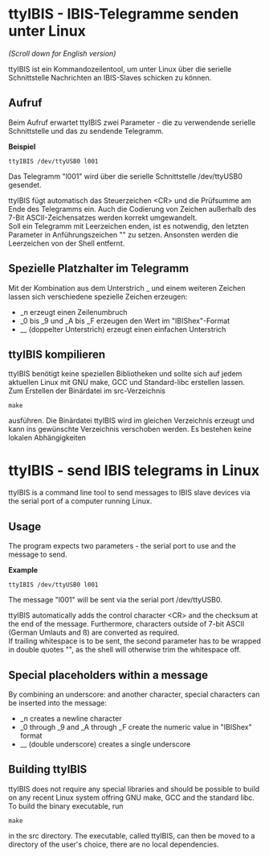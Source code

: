 ttyIBIS - IBIS-Telegramme senden unter Linux
============================================

*(Scroll down for English version)*

ttyIBIS ist ein Kommandozeilentool, um unter Linux über die serielle 
Schnittstelle Nachrichten an IBIS-Slaves schicken zu können.

Aufruf
-----
Beim Aufruf erwartet ttyIBIS zwei Parameter - die zu verwendende serielle 
Schnittstelle und das zu sendende Telegramm.

**Beispiel**

	ttyIBIS /dev/ttyUSB0 l001

Das Telegramm "l001" wird über die serielle Schnittstelle /dev/ttyUSB0 gesendet.

ttyIBIS fügt automatisch das Steuerzeichen \<CR> und die Prüfsumme am Ende des 
Telegramms ein. Auch die Codierung von Zeichen außerhalb des 7-Bit 
ASCII-Zeichensatzes werden korrekt umgewandelt.  
Soll ein Telegramm mit Leerzeichen enden, ist es notwendig, den letzten 
Parameter in Anführungszeichen "" zu setzen. Ansonsten werden die Leerzeichen
von der Shell entfernt.

Spezielle Platzhalter im Telegramm
----------------------------------
Mit der Kombination aus dem Unterstrich _ und einem weiteren Zeichen lassen 
sich verschiedene spezielle Zeichen erzeugen:

* _n erzeugt einen Zeilenumbruch
* _0 bis _9 und _A bis _F erzeugen den Wert im "IBIShex"-Format
* __ (doppelter Unterstrich) erzeugt einen einfachen Unterstrich

ttyIBIS kompilieren
-------------------
ttyIBIS benötigt keine speziellen Bibliotheken und sollte sich auf jedem
aktuellen Linux mit GNU make, GCC und Standard-libc erstellen lassen.
Zum Erstellen der Binärdatei im src-Verzeichnis 

	make

ausführen. Die Binärdatei ttyIBIS wird im gleichen Verzeichnis erzeugt und kann
ins gewünschte Verzeichnis verschoben werden. Es bestehen keine lokalen 
Abhängigkeiten

ttyIBIS - send IBIS telegrams in Linux
======================================
ttyIBIS is a command line tool to send messages to IBIS slave devices via the
serial port of a computer running Linux.

Usage
-----
The program expects two parameters - the serial port to use and the message 
to send.

**Example**

	ttyIBIS /dev/ttyUSB0 l001

The message "l001" will be sent via the serial port /dev/ttyUSB0.

ttyIBIS automatically adds the control character \<CR> and the checksum at the 
end of the message. Furthermore, characters outside of 7-bit ASCII (German 
Umlauts and ß) are converted as required.  
If trailing whitespace is to be sent, the second parameter has to be wrapped
in double quotes "", as the shell will otherwise trim the whitespace off.

Special placeholders within a message
-------------------------------------
By combining an underscore: and another character, special characters can be
inserted into the message:

* _n creates a newline character
* _0 through _9 and _A through _F create the numeric value in "IBIShex" format
* __ (double underscore) creates a single underscore

Building ttyIBIS
----------------
ttyIBIS does not require any special libraries and should be possible to build 
on any recent Linux system offring GNU make, GCC and the standard libc.
To build the binary executable, run

	make

in the src directory. The executable, called ttyIBIS, can then be moved to a
directory of the user's choice, there are no local dependencies.